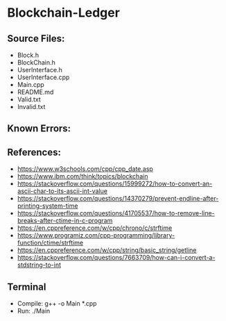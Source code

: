 # Blockchain-Ledger
## Source Files:
- Block.h
- BlockChain.h
- UserInterface.h
- UserInterface.cpp
- Main.cpp
- README.md
- Valid.txt
- Invalid.txt
## Known Errors:
## References:
- https://www.w3schools.com/cpp/cpp_date.asp
- https://www.ibm.com/think/topics/blockchain
- https://stackoverflow.com/questions/15999272/how-to-convert-an-ascii-char-to-its-ascii-int-value
- https://stackoverflow.com/questions/14370279/prevent-endline-after-printing-system-time
- https://stackoverflow.com/questions/41705537/how-to-remove-line-breaks-after-ctime-in-c-program
- https://en.cppreference.com/w/cpp/chrono/c/strftime
- https://www.programiz.com/cpp-programming/library-function/ctime/strftime
- https://en.cppreference.com/w/cpp/string/basic_string/getline
- https://stackoverflow.com/questions/7663709/how-can-i-convert-a-stdstring-to-int
## Terminal
- Compile: g++ -o Main *.cpp
- Run: ./Main

